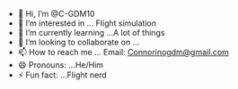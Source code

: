 - 👋 Hi, I’m @C-GDM10
- 👀 I’m interested in ... Flight simulation 
- 🌱 I’m currently learning ...A lot of things
- 💞️ I’m looking to collaborate on ...
- 📫 How to reach me ... Email: Connorinogdm@gmail.com
- 😄 Pronouns: ...He/Him
- ⚡ Fun fact: ...Flight nerd 

<!---
C-GDM10/C-GDM10 is a ✨ special ✨ repository because its `README.md` (this file) appears on your GitHub profile.
You can click the Preview link to take a look at your changes.
--->
